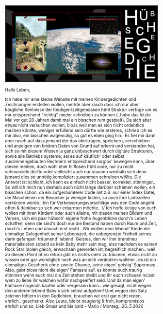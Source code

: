

![+EERM+](https://raw.githubusercontent.com/gedichte/gedichte.github.io/master/bilder-gedichte/S4%26%239737%3BEMM%26%239856%3B42D4_4.jpg?raw=true "Title")

Hallo Leben, 

Ich habe mir eine kleine Website mit meinen Kindergedichten und Zeichnungen erstellen wollen, merkte aber rasch dass ich nur über kärgliche Kentnisse der heutigen/zeitgemässen html Struktur verfüge um es mir entsprechend "richtig" nieder schreiben zu können (..habe das letzte Mal vor gut 20 Jahren damit mal ein bisschen rum gespielt). Da sich aber etwas nicht versuchen wollen, bloss weil man es sich nicht ordentlich machen könnte, weniger erfüllend sein dürfte wie ersteres, schrieb ich es mir also, ein bisschen wagemutig, so gut es eben ging hin.. Es fiel mir dann aber rasch auf dass jemand der das übertragen, speichern, verschieben und anzeigen von binären Daten von Grund auf erlernt und verstanden hat, sich so mit diesem Wissen ja ganz unbeschwert durch digitale Strukturen, sowie alle Betriebs systeme, sei es auf käuflich' oder selbst zusammengebauten Rechnern entsprechend sorglos' bewegen kann, über diesen meinen, doch wohl eher hilflosen html code, nur zu recht schmunzeln dürfte oder vielleicht auch nur staunen weshalb sich denn jemand dies so unnötig kompliziert zusammen schreiben wöllte. Die Antwort ist schlicht, ich kann es einfach nicht besser, korrekter, stimmiger.. So will ich mich nun deshalb auch nicht lange darüber schämen wollen, ein bisschen schon, da ein aufgeräumterer Code mit z.B. nur einer Index Datei, die Maschienen der Besucher ja weniger lasten, so auch ihre Ladezeiten verkürzen würde.. bin für Verbesserungsvorschläge was den Code angeht offen & dankbar so sich wer erbarmen möchte.. // Ich hoffe einige von euch wollen mit ihren Kindern oder auch alleine, mit diesen meinen Bildern und Versen, sich ein paar hübsch' eigene frohe Augenblicke durch's Leben schaffen, denn die sind's doch nur die Bestand haben durch Raum und Zeit, durch's Leben und danach erst recht.. Wir wollen dem lebend' Kinde die einmalige Gelegenheit seiner Lebenszeit, die unbegrenzte Freiheit seines darin gefangen' träumend' lebend' Geistes, den wir ihm brandneu materialisieren sobald es kein Baby mehr sein mag, also nachdem es seinen Rock Star Idolen gleich, erwachsen geworden ist, begreiflich machen.. weil ab diesem Point of no return gibt es nichts mehr zu träumen, etwas nicht zu wissen oder gar womöglich noch was an sich verändern wollenn.. es ist ein einmaliges Geschenk ohne zweite Chance, seine eigen' geistig' Supernova.. Also, gebt bloss nicht die eigen' Fantasie auf, es könnte euch traurig stimmen wenn euch mal die Zeit stehen bleibt und ihr euch schauen müsst wem zu liebe ihr welchen wofür nachgeeifert seid. Und da man eigen' Fantasie nirgends kaufen oder vergessen kann.. wie gesagt, nicht wegen den anderen lebend Baby's sich selbst aufgeben!  Und wegen den Satz zeichen fehlern in den Gedichten, brauchen wir erst gar nicht reden, ehrlich.. geschenkt. Also Leute, bleibt neugierig & froh, kompromislos ehrlich und so, Lieb Gruss und bis bald - Mario / Montag...26..5.2020


